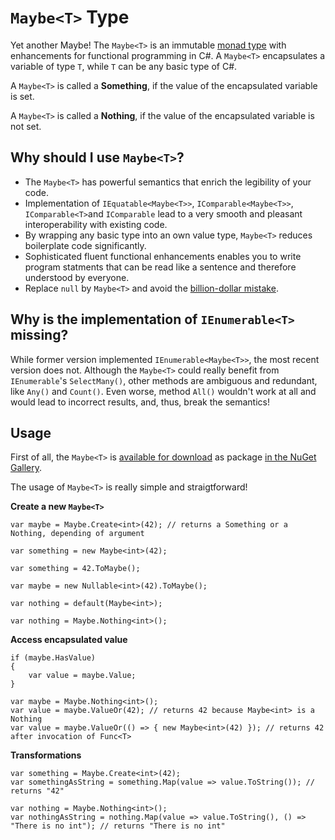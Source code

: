 # `Maybe<T>` Type
Yet another Maybe! The `Maybe<T>` is an immutable [monad type](https://en.wikipedia.org/wiki/Monad_(functional_programming)) with enhancements for functional programming in C#. A `Maybe<T>` encapsulates a variable of type `T`, while `T` can be any basic type of C#.

A `Maybe<T>` is called a **Something**, if the value of the encapsulated variable is set.

A `Maybe<T>` is called a **Nothing**, if the value of the encapsulated variable is not set.

## Why should I use `Maybe<T>`?
- The `Maybe<T>` has powerful semantics that enrich the legibility of your code.
- Implementation of `IEquatable<Maybe<T>>`, `IComparable<Maybe<T>>`, `IComparable<T>`and `IComparable` lead to a very smooth and pleasant interoperability with existing code.
- By wrapping any basic type into an own value type, `Maybe<T>` reduces boilerplate code significantly.
- Sophisticated fluent functional enhancements enables you to write program statments that can be read like a sentence and therefore understood by everyone.
- Replace `null` by `Maybe<T>` and avoid the [billion-dollar mistake](https://en.wikipedia.org/wiki/Tony_Hoare).

## Why is the implementation of `IEnumerable<T>` missing?
While former version implemented `IEnumerable<Maybe<T>>`, the most recent version does not. Although the `Maybe<T>` could really benefit from `IEnumerable`'s `SelectMany()`, other methods are ambiguous and redundant, like `Any()` and `Count()`. Even worse, method `All()` wouldn't work at all and would lead to incorrect results, and, thus, break the semantics!

## Usage
First of all, the `Maybe<T>` is [available for download](https://www.nuget.org/packages/LambdaEcho.Maybe/) as package [in the NuGet Gallery](https://www.nuget.org/packages/LambdaEcho.Maybe/).

The usage of `Maybe<T>` is really simple and straigtforward!

**Create a new `Maybe<T>`**
```
var maybe = Maybe.Create<int>(42); // returns a Something or a Nothing, depending of argument

var something = new Maybe<int>(42);

var something = 42.ToMaybe();

var maybe = new Nullable<int>(42).ToMaybe();

var nothing = default(Maybe<int>);

var nothing = Maybe.Nothing<int>();
```

**Access encapsulated value**
```
if (maybe.HasValue)
{
    var value = maybe.Value;
}

var maybe = Maybe.Nothing<int>();
var value = maybe.ValueOr(42); // returns 42 because Maybe<int> is a Nothing
var value = maybe.ValueOr(() => { new Maybe<int>(42) }); // returns 42 after invocation of Func<T>
```

**Transformations**
```
var something = Maybe.Create<int>(42);
var somethingAsString = something.Map(value => value.ToString()); // returns "42"

var nothing = Maybe.Nothing<int>();
var nothingAsString = nothing.Map(value => value.ToString(), () => "There is no int"); // returns "There is no int"
```
